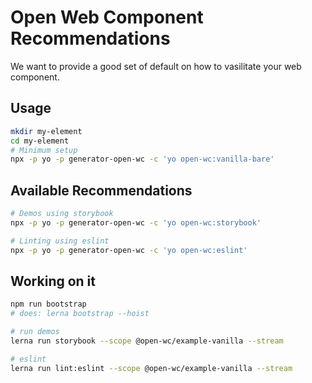 # Open Web Component Recommendations

We want to provide a good set of default on how to vasilitate your web component.

## Usage
```bash
mkdir my-element
cd my-element
# Minimum setup
npx -p yo -p generator-open-wc -c 'yo open-wc:vanilla-bare'
```

## Available Recommendations
```bash
# Demos using storybook
npx -p yo -p generator-open-wc -c 'yo open-wc:storybook'

# Linting using eslint
npx -p yo -p generator-open-wc -c 'yo open-wc:eslint'
```



## Working on it

```bash
npm run bootstrap
# does: lerna bootstrap --hoist

# run demos
lerna run storybook --scope @open-wc/example-vanilla --stream

# eslint
lerna run lint:eslint --scope @open-wc/example-vanilla --stream
```
